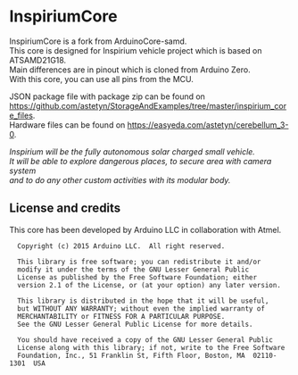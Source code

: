 # InspiriumCore  
InspiriumCore is a fork from ArduinoCore-samd.  
This core is designed for Inspirium vehicle project which is based on ATSAMD21G18.  
Main differences are in pinout which is cloned from Arduino Zero.  
With this core, you can use all pins from the MCU.  

JSON package file with package zip can be found on https://github.com/astetyn/StorageAndExamples/tree/master/inspirium_core_files.  
Hardware files can be found on https://easyeda.com/astetyn/cerebellum_3-0.  

*Inspirium will be the fully autonomous solar charged small vehicle.  
It will be able to explore dangerous places, to secure area with camera system  
and to do any other custom activities with its modular body.*

## License and credits

This core has been developed by Arduino LLC in collaboration with Atmel.

```
  Copyright (c) 2015 Arduino LLC.  All right reserved.

  This library is free software; you can redistribute it and/or
  modify it under the terms of the GNU Lesser General Public
  License as published by the Free Software Foundation; either
  version 2.1 of the License, or (at your option) any later version.

  This library is distributed in the hope that it will be useful,
  but WITHOUT ANY WARRANTY; without even the implied warranty of
  MERCHANTABILITY or FITNESS FOR A PARTICULAR PURPOSE.
  See the GNU Lesser General Public License for more details.

  You should have received a copy of the GNU Lesser General Public
  License along with this library; if not, write to the Free Software
  Foundation, Inc., 51 Franklin St, Fifth Floor, Boston, MA  02110-1301  USA
```
